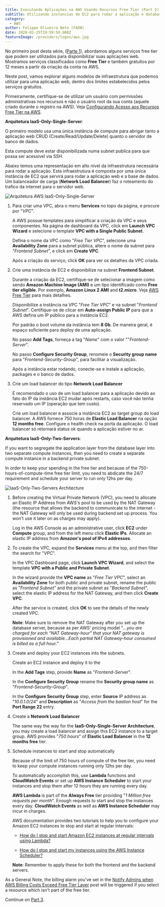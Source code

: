 ```yaml
---
title: Executando Aplicações na AWS Usando Recursos Free Tier (Part 2)
subtitle: Utilizando instancias de EC2 para rodar a aplicação e database na AWS.
category:
  - AWS
author: Felippe Oliveira Neto (FAON)
date: 2020-02-25T19:59:59.000Z
featureImage: /providers/logos/aws.jpg
---
```

No primeiro post desta série, ([Parte 1](/aws-host-apps-part-1)), abordamos alguns serviços free tier que podem ser utilizados para disponibilizar suas aplicações web. Mostramos serviços classificados como **Free Tier** e também gratuítos por 12 meses a partir da criação da conta na AWS.

Neste post, vamos explorar alguns modelos de infraestrutura que podemos utilizar para uma aplicação web, dentro dos limites estabelecidos pelos serviços gratuítos.

Primeiramente, certifique-se de utilizar um usuário com permissões administrativas nos recursos e não o usuário root da sua conta (aquele criado durante o registro na AWS). Veja [Configurando Acesso aos Recursos Free Tier na AWS](/aws-provide-access-resources).

**Arquitetura IaaS-Only-Single-Server**:

O primeiro modelo usa uma única instância de compute para abrigar tanto a aplicação web CRUD (Create/Read/Update/Delete) quanto o servidor de banco de dados.

Esta compute deve estar disponibilizada numa subnet publica para que possa ser acessível via SSH.

Abaixo temos uma representação em alto nível da infraestrutura necessária para rodar a aplicação. Esta infraestrutura é composta por uma única instância de EC2 que servirá para rodar a aplicação web e a base de dados. Um balanceador de carga (**Network Load Balancer**) faz o roteamento do trafico da internet para o servidor web.

![Arquitetura AWS IaaS-Only-Single-Server](/uploads/aws/aws-iaas-only-single-server-architecture.jpg)

1. Para criar uma VPC, abra o menu **Services** no topo da página, e procure por "_VPC_".

    A AWS possue templates para simplificar a criação da VPC e seus componentes. Na página de dashboard da VPC, click em **Launch VPC Wizard** e selecione o template **VPC with a Single Public Subnet**.

    Defina o nome da VPC como "_Free Tier VPC_", selecione uma **Availability Zone** para a subnet pública, altere o nome da subnet para "_Frontend Subnet_", e click em **Create VPC**.

    Após a criação do serviço, click **OK** para ver os detalhes da VPC criada.

2. Crie uma instância de EC2 e disponibilize na subnet **Frontend Subnet**.

    Durante a criação da EC2, certifique-se de selecionar a imagem como sendo **Amazon Machine Image (AMI)** e um tipo identificado como **Free tier eligible**. Por exemplo, **Amazon Linux 2 AMI** and **t2.micro**. Veja [AWS Free Tier](https://aws.amazon.com/free) para mais detalhes.

    Disponibilize a instância na VPC "_Free Tier VPC_" e na subnet "_Frontend Subnet_". Certifique-se de clicar em **Auto-assign Public IP** para que a AWS defina um IP público para a instância EC2.

    Por padrão o boot volume da instância tem **8 Gb**. De maneira geral, é espaço suficiente para deploy de uma aplicação.

    No passo **Add Tags**, forneça a tag "_Name_" com o valor ""_Frontend-Server_".

    No passo **Configure Security Group**, renomeie o **Security group name** para "_Frontend-Security-Group_", para facilitar a visualização.

    Após a instância estar rodando, conecte-se e instale a aplicação, packages e o banco de dados.

3. Crie um load balancer do tipo **Network Load Balancer**

    É recomendado o uso de um load balancer para a aplicação devido ao fato do IP da instância EC2 mudar após restarts, caso você não tenha reservado um IP (operação que tem custo).

    Crie um load balancer e associe a instância EC2 ao target group do load balancer. A AWS fornece 750 horas de **Elastic Load Balancer** na opção **12 months free**. Configure o health check na porta da aplicação. O load balancer só retornará status ok quando a aplicação estiver no ar.

**Arquitetura IaaS-Only-Two-Servers**:

If you want to segregate the application layer from the database layer into two separate compute instances, then you need to create a separate compute instance in a backend private subnet.

In order to keep your spending in the free tier and because of the 750-hours-of-compute-time free tier limit, you need to abdicate the 24/7 requirement and schedule your server to run only 12hs per day.

![IaaS-Only-Two-Servers Architecture](/uploads/aws/aws-iaas-only-2-servers-architecture.jpg)

1. Before creating the Virtual Private Network (VPC), you need to allocate an Elastic IP Address from AWS's pool to be used by the NAT Gateway (the resource that allows the backend to communicate to the internet - the NAT Gateway will only be used during backend set up process. You won't use it later on as charges may apply).

    Log in the AWS Console as an administrative user, click **EC2** under **Compute** group, and from the left menu click **Elastic IPs**. Allocate an elastic IP address from **Amazon's pool of IPv4 addresses**.

2. To create the VPC, expand the **Services** menu at the top, and then filter the search for "_VPC_".

    In the VPC Dashboard page, click **Launch VPC Wizard**, and select the template **VPC with a Public and Private Subnet**.

    In the wizard provide the **VPC name** as "_Free Tier VPC_", select an **Availability Zone** for both public and private subnet, rename the public as "_Frontend Subnet_" and the private subnet as "_Backend Subnet_", select the elastic IP address for the NAT Gateway, and then click **Create VPC**.

    After the service is created, click **OK** to see the details of the newly created VPC.

    **Note**: Make sure to remove the NAT Gateway after you set up the database server, because as per AWS' pricing model "_...you are charged for each “NAT Gateway-hour" that your NAT gateway is provisioned and available...Each partial NAT Gateway-hour consumed is billed as a full hour._"

3. Create and deploy your EC2 instances into the subnets.

    Create an EC2 instance and deploy it to the  

    In the **Add Tags** step, provide **Name** as "_Frontend-Server_".

    In the **Configure Security Group** rename the **Security group name** as "_Frontend-Security-Group_".

    In the **Configure Security Group** step, enter **Source** IP address as "_10.0.1.0/24_" and **Description** as "_Access from the bastion host_" for the **Port Range 22** entry.

4. Create a **Network Load Balancer**

    The same way the way for the **IaaS-Only-Single-Server Architecture**, you may create a load balancer and assign this EC2 instance to a target group. AWS provides "_750 hours_" of **Elastic Load Balancer** in the **12 months free** tier.

5. Schedule instances to start and stop automatically

    Because of the limit of 750 hours of compute of the free tier, you need to keep your compute instances running only 12hs per day.

    To automatically accomplish this, use **Lambda** functions and **CloudWatch Events** or set up **AWS Instance Scheduler** to start your instances and stop them after 12 hours they are running every day.

    **AWS Lambda** is part of the **Always Free** tier providing "_1 Million free requests per month_". Enough requests to start and stop the instances every day. **CloudWatch Events** as well as **AWS Instance Scheduler** may incur in charges.

    AWS documentation provides two tutorials to help you to configure your Amazon EC2 instances to stop and start at regular intervals:
    * [How do I stop and start Amazon EC2 instances at regular intervals using Lambda?](https://aws.amazon.com/premiumsupport/knowledge-center/start-stop-lambda-cloudwatch/)

    * [How do I stop and start my instances using the AWS Instance Scheduler?](https://aws.amazon.com/premiumsupport/knowledge-center/stop-start-instance-scheduler/)

    **Note**: Remember to apply these for both the frontend and the backend servers.

As a General Note, the billing alarm you've set in the [Notify Admins when AWS Billing Costs Exceed Free Tier Layer](/aws-notify-admin-billing-costs) post will be triggered if you select a resource which isn't part of the free tier.

Continue on [Part 3](/aws-host-apps-part-3).

